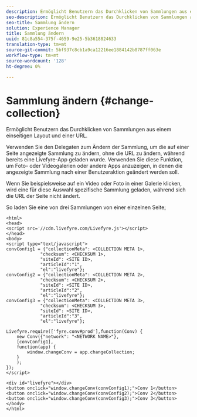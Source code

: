 ```yaml
---
description: Ermöglicht Benutzern das Durchklicken von Sammlungen aus einem einseitigen Layout und einer URL.
seo-description: Ermöglicht Benutzern das Durchklicken von Sammlungen aus einem einseitigen Layout und einer URL.
seo-title: Sammlung ändern
solution: Experience Manager
title: Sammlung ändern
uuid: 81c8a554-375f-4659-9e25-5b3618824633
translation-type: tm+mt
source-git-commit: 5bf937c8cb1a9ca12216ee1884142b8787ff063e
workflow-type: tm+mt
source-wordcount: '128'
ht-degree: 0%

---
```



# Sammlung ändern {#change-collection}

Ermöglicht Benutzern das Durchklicken von Sammlungen aus einem einseitigen Layout und einer URL.

Verwenden Sie den Delegaten zum Ändern der Sammlung, um die auf einer Seite angezeigte Sammlung zu ändern, ohne die URL zu ändern, während bereits eine Livefyre-App geladen wurde. Verwenden Sie diese Funktion, um Foto- oder Videogalerien oder andere Apps anzuzeigen, in denen die angezeigte Sammlung nach einer Benutzeraktion geändert werden soll.

Wenn Sie beispielsweise auf ein Video oder Foto in einer Galerie klicken, wird eine für diese Auswahl spezifische Sammlung geladen, während sich die URL der Seite nicht ändert.

So laden Sie eine von drei Sammlungen von einer einzelnen Seite[:](../c-advanced-topics/t-display-comment-count.md#t_display_comment_count)

```
<html> 
<head> 
<script src='//cdn.livefyre.com/Livefyre.js'></script> 
</head> 
<body> 
<script type="text/javascript"> 
convConfig1 = {"collectionMeta": <COLLECTION META 1>, 
             "checksum": <CHECKSUM 1>, 
             "siteId": <SITE ID>, 
             "articleId":"1", 
             "el":"livefyre"}; 
convConfig2 = {"collectionMeta": <COLLECTION META 2>, 
             "checksum": <CHECKSUM 2>, 
             "siteId": <SITE ID>, 
             "articleId":"2", 
             "el":"livefyre"}; 
convConfig3 = {"collectionMeta": <COLLECTION META 3>, 
             "checksum": <CHECKSUM 3>, 
             "siteId": <SITE ID>, 
             "articleId":"3", 
             "el":"livefyre"}; 
  
Livefyre.require(['fyre.conv#prod'],function(Conv) { 
    new Conv({"network": "<NETWORK NAME>"}, 
    [convConfig1], 
    function(app) {  
        window.changeConv = app.changeCollection; 
    } 
    ); 
}); 
</script> 
  
<div id="livefyre"></div> 
<button onclick="window.changeConv(convConfig1);">Conv 1</button> 
<button onclick="window.changeConv(convConfig2);">Conv 2</button> 
<button onclick="window.changeConv(convConfig3);">Conv 3</button> 
</body> 
</html>
```
